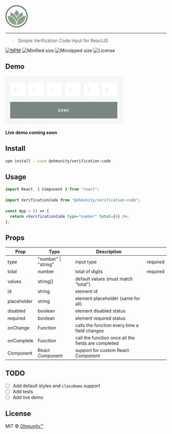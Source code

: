 ![Ohmunity](./docs/logo-symbol.png)

---

> Simple Verification Code input for ReactJS

[![NPM](https://img.shields.io/npm/v/@ohmunity/verification-code.svg?style=flat-square)](https://www.npmjs.com/package/@ohmunity/verification-code) ![Minified size](https://img.shields.io/bundlephobia/min/@ohmunity/verification-code?style=flat-square) ![Minzipped size](https://img.shields.io/bundlephobia/minzip/@ohmunity/verification-code?style=flat-square) ![License](https://img.shields.io/npm/l/@ohmunity/verification-code?style=flat-square)

## Demo

![Demo](./docs/demo.gif)

**Live demo coming soon**

## Install

```bash
npm install --save @ohmunity/verification-code
```

## Usage

```jsx
import React, { Component } from "react";

import VerificationCode from "@ohmunity/verification-code";

const App = () => {
  return <VerificationCode type="number" total={6} />;
};
```

## Props

| Prop        | Type                 | Description                                         |          |
| ----------- | -------------------- | --------------------------------------------------- | -------- |
| type        | "number" \| "string" | input type                                          | required |
| total       | number               | total of digits                                     | required |
| values      | string[]             | default values (must match "total")                 |          |
| id          | string               | element id                                          |          |
| placeholder | string               | element placeholder (same for all)                  |          |
| disabled    | boolean              | element disabled status                             |          |
| required    | boolean              | element required status                             |          |
| onChange    | Function             | calls the function every time a field changes       |          |
| onComplete  | Function             | call the function once all the fields are completed |          |
| Component   | React Component      | support for custom React Component                  |          |

## TODO

- [ ] Add default styles and `className` support
- [ ] Add tests
- [ ] Add live demo

## License

MIT © [Ohmunity™](https://ohmunity.com/)
